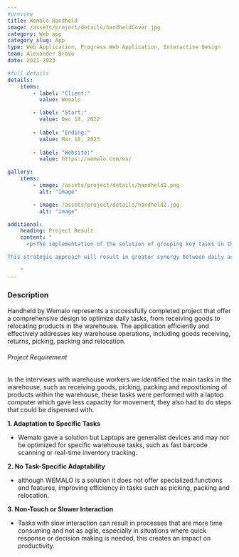 ```yaml
---
#preview
title: Wemalo Handheld
image: /assets/project/details/handheldCover.jpg
category: Web app
category_slug: App
type: Web Application, Progress Web Application, Interactive Design
team: Alexander Bravo
date: 2021-2023

#full details
details:
    items:
        - label: "Client:"
          value: Wemalo

        - label: "Start:"
          value: Dec 18, 2022
        
        - label: "Ending:"
          value: Mar 18, 2023
        
        - label: "Website:"
          value: https://wemalo.com/en/

gallery: 
    items:
        - image: /assets/project/details/handheld1.png
          alt: "image"

        - image: /assets/project/details/handheld2.jpg
          alt: "image"

additional:
    heading: Project Result
    content: "
      <p>The implementation of the solution of grouping key tasks in the warehouse, such as booking incoming goods, returns, picking, packing and product relocation, would result in a significant optimization of logistics operations and a substantial improvement in overall warehouse efficiency.

This strategic approach will result in greater synergy between daily activities, allowing tasks to be completed more consistently and quickly. By bringing these essential functions together, more efficient management of time and resources will be achieved, maximizing the productivity of warehouse staff.</p>
   
    "
---
```


### Description

Handheld by Wemalo represents a successfully completed project that offer a comprehensive design to optimize daily tasks, from receiving goods to relocating products in the warehouse. The application efficiently and effectively addresses key warehouse operations, including goods receiving, returns, picking, packing and relocation.

###### Project Requirement

In the interviews with warehouse workers we identified the main tasks in the warehouse, such as receiving goods, picking, packing and repositioning of products within the warehouse, these tasks were performed with a laptop computer which gave less capacity for movement, they also had to do steps that could be dispensed with.

**1. Adaptation to Specific Tasks**

- Wemalo gave a solution but Laptops are generalist devices and may not be optimized for specific warehouse tasks, such as fast barcode scanning or real-time inventory tracking.

**2. No Task-Specific Adaptability**

- although WEMALO is a solution it does not offer specialized functions and features, improving efficiency in tasks such as picking, packing and relocation.

**3. Non-Touch or Slower Interaction**

- Tasks with slow interaction can result in processes that are more time consuming and not as agile, especially in situations where quick response or decision making is needed, this creates an impact on productivity.
